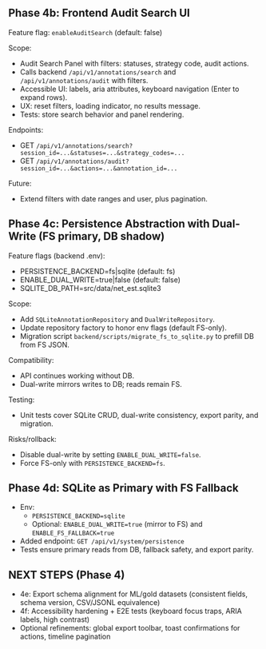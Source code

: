 ## Phase 4b: Frontend Audit Search UI

Feature flag: `enableAuditSearch` (default: false)

Scope:
- Audit Search Panel with filters: statuses, strategy code, audit actions.
- Calls backend `/api/v1/annotations/search` and `/api/v1/annotations/audit` with filters.
- Accessible UI: labels, aria attributes, keyboard navigation (Enter to expand rows).
- UX: reset filters, loading indicator, no results message.
- Tests: store search behavior and panel rendering.

Endpoints:
- GET `/api/v1/annotations/search?session_id=...&statuses=...&strategy_codes=...`
- GET `/api/v1/annotations/audit?session_id=...&actions=...&annotation_id=...`

Future:
- Extend filters with date ranges and user, plus pagination.

## Phase 4c: Persistence Abstraction with Dual-Write (FS primary, DB shadow)

Feature flags (backend .env):
- PERSISTENCE_BACKEND=fs|sqlite (default: fs)
- ENABLE_DUAL_WRITE=true|false (default: false)
- SQLITE_DB_PATH=src/data/net_est.sqlite3

Scope:
- Add `SQLiteAnnotationRepository` and `DualWriteRepository`.
- Update repository factory to honor env flags (default FS-only).
- Migration script `backend/scripts/migrate_fs_to_sqlite.py` to prefill DB from FS JSON.

Compatibility:
- API continues working without DB.
- Dual-write mirrors writes to DB; reads remain FS.

Testing:
- Unit tests cover SQLite CRUD, dual-write consistency, export parity, and migration.

Risks/rollback:
- Disable dual-write by setting `ENABLE_DUAL_WRITE=false`.
- Force FS-only with `PERSISTENCE_BACKEND=fs`.

## Phase 4d: SQLite as Primary with FS Fallback

- Env:
	- `PERSISTENCE_BACKEND=sqlite`
	- Optional: `ENABLE_DUAL_WRITE=true` (mirror to FS) and `ENABLE_FS_FALLBACK=true`
- Added endpoint: `GET /api/v1/system/persistence`
- Tests ensure primary reads from DB, fallback safety, and export parity.

## NEXT STEPS (Phase 4)

- 4e: Export schema alignment for ML/gold datasets (consistent fields, schema version, CSV/JSONL equivalence)
- 4f: Accessibility hardening + E2E tests (keyboard focus traps, ARIA labels, high contrast)
- Optional refinements: global export toolbar, toast confirmations for actions, timeline pagination
